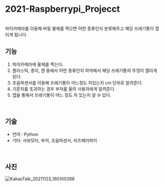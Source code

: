 # 2021-Raspberrypi_Projecct
<br>
파이카메라를 이용해 버릴 물체를 찍으면 어떤 종류인지 분류해주고 해당 쓰레기통이 열리게 됩니다. 
<br>

## 기능
1. 파이카메라에 물체를 찍는다.
2. 플라스틱, 종이, 캔 중에서 어떤 종류인지 파악해서 해당 쓰레기통의 뚜껑이 열리게 된다.
3. 초음파센서를 이용해 쓰레기통이 어느정도 차있는지 cm 단위로 알려준다.
4. 기준치를 초과하는 경우 부저를 울려 사용자에게 알려준다.
5. 앱을 통해서 쓰레기통이 어느 정도 차 있는지 알 수 있다. 

<br>

## 기술
- 언어 : Python
- 기타: 서보모터, 부저, 초음파센서, 라즈베리파이

<br>

## 사진
![KakaoTalk_20211123_160100288](https://user-images.githubusercontent.com/72954988/142982830-8bacb8da-f88d-4e8f-8f3c-32d304c043ce.jpg)
